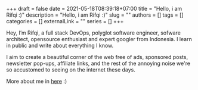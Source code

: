 +++
draft = false
date = 2021-05-18T08:39:18+07:00
title = "Hello, i am Rifqi :)"
description = "Hello, i am Rifqi :)"
slug = ""
authors = []
tags = []
categories = []
externalLink = ""
series = []
+++

Hey, I’m Rifqi, a full stack DevOps, polyglot software engineer, sofware architect, opensource enthusiast and expert googler from Indonesia. I learn in public and write about everything I know.

I aim to create a beautiful corner of the web free of ads, sponsored posts, newsletter pop-ups, affiliate links, and the rest of the annoying noise we're so accustomed to seeing on the internet these days.

More about me in [here](/about) :)